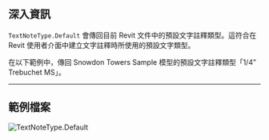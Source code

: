 ## 深入資訊
`TextNoteType.Default` 會傳回目前 Revit 文件中的預設文字註釋類型。這符合在 Revit 使用者介面中建立文字註釋時所使用的預設文字類型。

在以下範例中，傳回 Snowdon Towers Sample 模型的預設文字註釋類型「1/4" Trebuchet MS」。
___
## 範例檔案

![TextNoteType.Default](./Revit.Elements.TextNoteType.Default_img.jpg)
